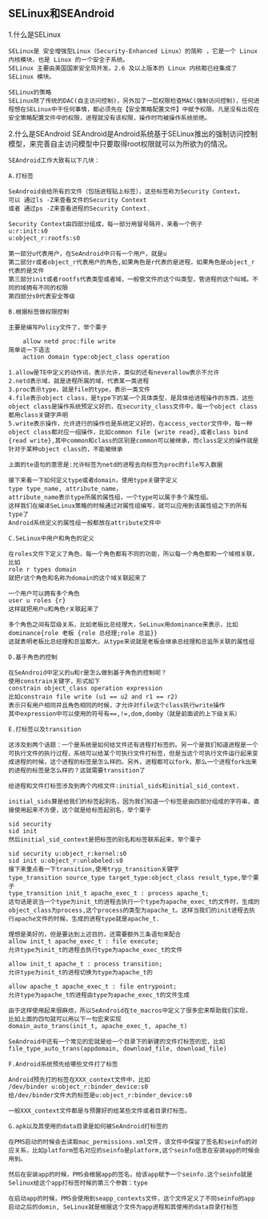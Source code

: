 SELinux和SEAndroid
-------------------------------
1.什么是SELinux

	SELinux是 安全增强型Linux（Security-Enhanced Linux）的简称 ，它是一个 Linux 内核模块，也是 Linux 的一个安全子系统。
	SELinux 主要由美国国家安全局开发。2.6 及以上版本的 Linux 内核都已经集成了 SELinux 模块。

	SELinux的策略
	SELinux除了传统的DAC(自主访问控制)，另外加了一层权限检查MAC(强制访问控制)，任何进程想在SELinux中干任何事情，都必须先在【安全策略配置文件】中赋予权限。凡是没有出现在安全策略配置文件中的权限，进程就没有该权限，操作时均被操作系统拒绝。

2.什么是SEAndroid
	SEAndroid是Android系统基于SELinux推出的强制访问控制模型，来完善自主访问模型中只要取得root权限就可以为所欲为的情况。
	
	SEAndroid工作大致有以下几块：
	
	A.打标签
	
	SeAndroid会给所有的文件（包括进程贴上标签），这些标签称为Security Context。
	可以 通过ls -Z来查看文件的Security Context 
	或者 通过ps -Z来查看进程的Security Context.
	
	Security Context由四部分组成，每一部分用冒号隔开，来看一个例子
	u:r:init:s0
	u:object_r:rootfs:s0
	
	第一部分u代表用户，在SeAndroid中只有一个用户，就是u
	第二部分r或者object_r代表用户的角色,如果角色是r代表的是进程，如果角色是object_r代表的是文件
	第三部分init或者rootfs代表类型或者域，一般管文件的这个叫类型，管进程的这个叫域。不同的域拥有不同的权限
	第四部分s0代表安全等级
	
	B.根据标签做权限控制
	
	主要是编写Policy文件了，举个栗子
	
		allow netd proc:file write
	简单说一下语法
		action domain type:object_class operation

	1.allow是TE中定义的动作词，表示允许，类似的还有neverallow表示不允许
	2.netd表示域，就是进程所属的域，代表某一类进程
	3.proc表示type，就是file的type，表示一类文件
	4.file表示object class，是type下的某一个具体类型，是具体给进程操作的东西，这些object class是操作系统预定义好的，在security_class文件中，每一个object class都用class关键字声明
	5.write表示操作，允许进行的操作也是系统定义好的，在access_vector文件中，每一种object class都对应一组操作，比如common file {write read},或者class bind {read write},其中common和class的区别是common可以被继承，而class定义的操作就是针对于某种object class的，不能被继承
	
	上面的te语句的意思是:允许标签为netd的进程去向标签为proc的file写入数据
	
	接下来看一下如何定义type或者domain，使用type关键字定义
	type type_name, attribute_name，
	attribute_name表示type所属的属性组，一个type可以属于多个属性组。
	这样我们在编译SeLinux策略的时候通过对属性组编写，就可以应用到该属性组之下的所有type了
	Android系统定义的属性组一般都放在attribute文件中
	
	C.SeLinux中用户和角色的定义
	
	在roles文件下定义了角色，每一个角色都有不同的功能，所以每一个角色都和一个域相关联，比如
	role r types domain
	就把r这个角色和名称为domain的这个域关联起来了
	
	一个用户可以拥有多个角色
	user u roles {r}
	这样就把用户u和角色r关联起来了
	
	多个角色之间有层级关系，比如老板比总经理大，SeLinux用dominance来表示，比如
	dominance{role 老板 {role 总经理;role 总监}}
	这就表明老板比总经理和总监都大，从type来说就是老板会继承总经理和总监所关联的属性组
	
	D.基于角色的控制
	
	在SeAndroid中定义的u和r是怎么做到基于角色的控制呢？
	使用constrain关键字，形式如下
	constrain object_class operation expression
	比如constrain file write (u1 == u2 and r1 == r2)
	表示只有用户相同并且角色相同的时候，才允许对file这个class执行write操作
	其中expression中可以使用的符号有==,!=,dom,domby（就是前面说的上下级关系）
	
	E.打标签以及transition
	
	这涉及到两个话题：一个是系统是如何给文件还有进程打标签的。另一个是我们知道进程是一个可执行文件的执行过程，系统可以给某个可执行文件打标签，但是当这个可执行文件运行起来变成进程的时候，这个进程的标签是怎么样的。另外，进程都可以fork，那么一个进程fork出来的进程的标签是怎么样的？这就需要transition了
	
	给进程和文件打标签涉及到两个内核文件:initial_sids和initial_sid_context.
	
	initial_sids算是给我们的标签起别名，因为我们知道一个标签是由四部分组成的字符串，直接使用起来不方便，这个就是给标签起别名，举个栗子
	
	sid security
	sid init
	然后initial_sid_context是把标签的别名和标签联系起来，举个栗子
	
	sid security u:object_r:kernel:s0
	sid init u:object_r:unlabeled:s0
	接下来重点看一下transition,使用tryp_transition关键字
	type_transition source_type target_type:object_class result_type,举个栗子
	type_transition init_t apache_exec_t : process apache_t;
	这句话是说当一个type为init_t的进程去执行一个type为apache_exec_t的文件时，生成的object_class为process,这个process的类型为apache_t。这样当我们的init进程去执行apache文件的时候，生成的进程type就是apache_t.
	
	理想是美好的，但是要达到上述目的，还需要额外三条语句来配合
	allow init_t apache_exec_t : file execute;
	允许type为init_t的进程去执行type为apache_exec_t的文件
	
	allow init_t apache_t : process transition;
	允许type为init_t的进程切换为type为apache_t的
	
	allow apache_t apache_exec_t : file entrypoint;
	允许type为apache_t的进程由type为apache_exec_t的文件生成
	
	由于这样使用起来很麻烦，所以SeAndroid在te_macros中定义了很多宏来帮助我们实现，
	比如上面的四句就可以用以下一句宏来实现
	domain_auto_trans(init_t, apache_exec_t, apache_t)
	
	SeAndroid中还有一个常见的宏就是给一个目录下的新建的文件打标签的宏，比如
	file_type_auto_trans(appdomain, download_file, download_file)
	
	F.Android系统预先给哪些文件打了标签
	
	Android预先打的标签在XXX_context文件中，比如
	/dev/binder u:object_r:binder_device:s0
	给/dev/binder文件大的标签是u:object_r:binder_device:s0
	
	一般XXX_context文件都是与预置好的给某些文件或者目录打标签。
	
	G.apk以及其使用的data目录是如何被SeAndroid打标签的
	
	在PMS启动的时候会去读取mac_permissions.xml文件，该文件中保留了签名和seinfo的对应关系，比如platform签名对应的seinfo是platform,这个seinfo信息在安装app的时候会用到。
	
	然后在安装app的时候，PMS会根据app的签名，给该app赋予一个seinfo.这个seinfo就是Selinux给这个app打标签时候的第三个参数：type
	
	在启动app的时候，PMS会使用到seapp_contexts文件，这个文件定义了不同seinfo的app启动之后的domin, SeLinux就是根据这个文件为app进程和其使用的data目录打标签

